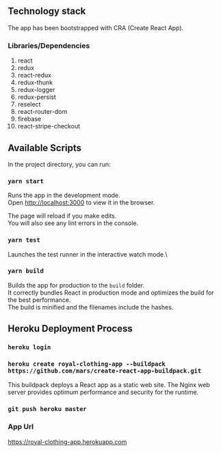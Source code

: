 ## Technology stack

The app has been bootstrapped with CRA (Create React App).

### Libraries/Dependencies

1. react
2. redux
3. react-redux
4. redux-thunk
5. redux-logger
6. redux-persist
7. reselect
8. react-router-dom
9. firebase
10. react-stripe-checkout

## Available Scripts

In the project directory, you can run:

### `yarn start`

Runs the app in the development mode.\
Open [http://localhost:3000](http://localhost:3000) to view it in the browser.

The page will reload if you make edits.\
You will also see any lint errors in the console.

### `yarn test`

Launches the test runner in the interactive watch mode.\

### `yarn build`

Builds the app for production to the `build` folder.\
It correctly bundles React in production mode and optimizes the build for the best performance.\
The build is minified and the filenames include the hashes.

## Heroku Deployment Process

### `heroku login`

### `heroku create royal-clothing-app --buildpack https://github.com/mars/create-react-app-buildpack.git`

This buildpack deploys a React app as a static web site. The Nginx web server provides optimum performance and security for the runtime.

### `git push heroku master`

### App Url

https://royal-clothing-app.herokuapp.com
